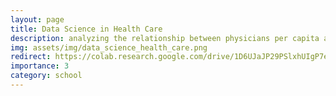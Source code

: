 ```yaml
---
layout: page
title: Data Science in Health Care
description: analyzing the relationship between physicians per capita and patient outcomes
img: assets/img/data_science_health_care.png
redirect: https://colab.research.google.com/drive/1D6UJaJP29PSlxhUIgP7e4fGJcpcHwvFm?usp=sharing
importance: 3
category: school
---
```


